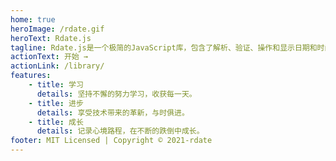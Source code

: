 ```yaml
---
home: true
heroImage: /rdate.gif
heroText: Rdate.js
tagline: Rdate.js是一个极简的JavaScript库，包含了解析、验证、操作和显示日期和时间
actionText: 开始 →
actionLink: /library/
features:
    - title: 学习
      details: 坚持不懈的努力学习，收获每一天。
    - title: 进步
      details: 享受技术带来的革新，与时俱进。
    - title: 成长
      details: 记录心境路程，在不断的跌倒中成长。
footer: MIT Licensed | Copyright © 2021-rdate
---
```

